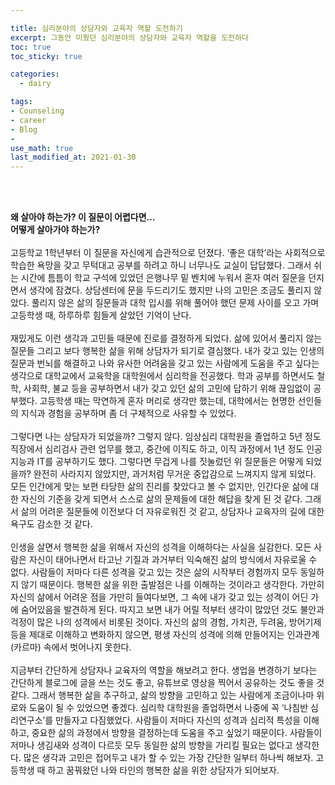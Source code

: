 ```yaml
---

title: 심리분야의 상담자와 교육자 역할 도전하기
excerpt: 그동안 미뤘던 심리분야의 상담자와 교육자 역할을 도전하다
toc: true
toc_sticky: true

categories:
  - dairy

tags:
- Counseling
- career
- Blog
-
use_math: true
last_modified_at: 2021-01-30
---
```



<br>

<br>

**왜 살아야 하는가? 이 질문이 어렵다면…**<br>
**어떻게 살아가야 하는가?**
<br>
<br>
 고등학교 1학년부터 이 질문을 자신에게 습관적으로 던졌다. ‘좋은 대학’라는 사회적으로 학습한 욕망을 갖고 무턱대고 공부를 하려고 하니 너무나도 교실이 답답했다. 그래서 쉬는 시간에 틈틈이 학교 구석에 있었던 은행나무 밑 벤치에 누워서 혼자 여러 질문을 던지면서 생각에 잠겼다. 상담센터에 문을 두드리기도 했지만 나의 고민은 조금도 풀리지 않았다. 풀리지 않은 삶의 질문들과 대학 입시를 위해 풀어야 했던 문제 사이를 오고 가며 고등학생 때, 하루하루 힘들게 살았던 기억이 난다.
<br>
<br>
 재밌게도 이런 생각과 고민들 때문에 진로를 결정하게 되었다. 삶에 있어서 풀리지 않는 질문들 그리고 보다 행복한 삶을 위해 상담자가 되기로 결심했다. 내가 갖고 있는 인생의 질문과 번뇌를 해결하고 나와 유사한 어려움을 갖고 있는 사람에게 도움을 주고 싶다는 생각으로 대학교에서 교육학을 대학원에서 심리학을 전공했다. 학과 공부를 하면서도 철학, 사회학, 불교 등을 공부하면서 내가 갖고 있던 삶의 고민에 답하기 위해 끊임없이 공부했다. 고등학생 때는 막연하게 혼자 머리로 생각만 했는데, 대학에서는 현명한 선인들의 지식과 경험을 공부하며 좀 더 구체적으로 사유할 수 있었다. 
<br>
<br>
 그렇다면 나는 상담자가 되었을까? 그렇지 않다. 임상심리 대학원을 졸업하고 5년 정도 직장에서 심리검사 관련 업무를 했고, 중간에 이직도 하고, 이직 과정에서 1년 정도 인공지능과 IT를 공부하기도 했다. 그렇다면 무겁게 나를 짓눌렀던 위 질문들은 어떻게 되었을까? 완전히 사라지지 않았지만, 과거처럼 무거운 중압감으로 느껴지지 않게 되었다. 모든 인간에게 맞는 보편 타당한 삶의 진리를 찾았다고 볼 수 없지만, 인간다운 삶에 대한 자신의 기준을 갖게 되면서 스스로 삶의 문제들에 대한 해답을 찾게 된 것 같다. 그래서 삶의 어려운 질문들에 이전보다 더 자유로워진 것 같고, 상담자나 교육자의 길에 대한 욕구도 감소한 것 같다. 
<br>
<br>
 인생을 살면서 행복한 삶을 위해서 자신의 성격을 이해하다는 사실을 실감한다. 모든 사람은 자신이 태어나면서 타고난 기질과 과거부터 익숙해진 삶의 방식에서 자유로울 수 없다. 사람들이 저마다 다른 성격을 갖고 있는 것은 삶의 시작부터 경험까지 모두 동일하지 않기 때문이다. 행복한 삶을 위한 출발점은 나를 이해하는 것이라고 생각한다. 가만히 자신의 삶에서 어려운 점을 가만히 들여다보면, 그 속에 내가 갖고 있는 성격이 어딘 가에 숨어있음을 발견하게 된다. 따지고 보면 내가 어릴 적부터 생각이 많았던 것도 불안과 걱정이 많은 나의 성격에서 비롯된 것이다. 자신의 삶의 경험, 가치관, 두려움, 방어기제 등을 제대로 이해하고 변화하지 않으면, 평생 자신의 성격에 의해 만들어지는 인과관계(카르마) 속에서 벗어나지 못한다.
<br>
<br>
 지금부터 간단하게 상담자나 교육자의 역할을 해보려고 한다. 생업을 변경하기 보다는 간단하게 블로그에 글을 쓰는 것도 좋고, 유튜브로 영상을 찍어서 공유하는 것도 좋을 것 같다. 그래서 행복한 삶을 추구하고, 삶의 방향을 고민하고 있는 사람에게 조금이나마 위로와 도움이 될 수 있었으면 좋겠다. 심리학 대학원을 졸업하면서 나중에 꼭 ‘나침반 심리연구소’를 만들자고 다짐했었다. 사람들이 저마다 자신의 성격과 심리적 특성을 이해하고, 중요한 삶의 과정에서 방향을 결정하는데 도움을 주고 싶었기 때문이다. 사람들이 저마나 생김새와 성격이 다르듯 모두 동일한 삶의 방향을 가리킬 필요는 없다고 생각한다. 많은 생각과 고민은 접어두고 내가 할 수 있는 가장 간단한 일부터 하나씩 해보자. 고등학생 때 하고 꿈꿔왔던 나와 타인의 행복한 삶을 위한 상담자가 되어보자.